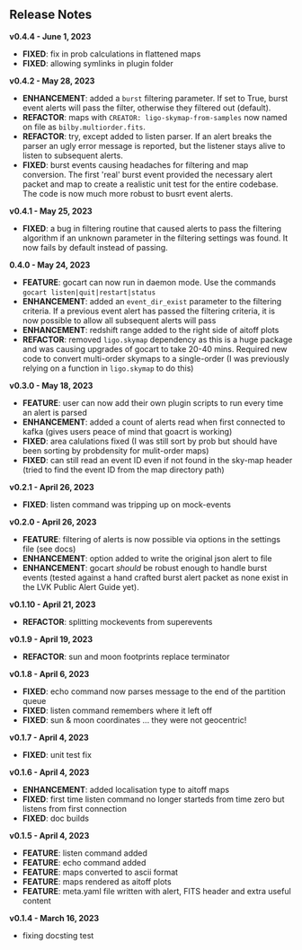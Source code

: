 
## Release Notes

**v0.4.4 - June 1, 2023**

- **FIXED**: fix in prob calculations in flattened maps
- **FIXED**: allowing symlinks in plugin folder

**v0.4.2 - May 28, 2023**

- **ENHANCEMENT**: added a `burst` filtering parameter. If set to True, burst event alerts will pass the filter, otherwise they filtered out (default).
- **REFACTOR**: maps with `CREATOR: ligo-skymap-from-samples` now named on file as `bilby.multiorder.fits`.
- **REFACTOR**: try, except added to listen parser. If an alert breaks the parser an ugly error message is reported, but the listener stays alive to listen to subsequent alerts.
- **FIXED**: burst events causing headaches for filtering and map conversion. The first 'real' burst event provided the necessary alert packet and map to create a realistic unit test for the entire codebase. The code is now much more robust to busrt event alerts.

**v0.4.1 - May 25, 2023**

- **FIXED**: a bug in filtering routine that caused alerts to pass the filtering algorithm if an unknown parameter in the filtering settings was found. It now fails by default instead of passing.

**0.4.0 - May 24, 2023**

- **FEATURE**: gocart can now run in daemon mode. Use the commands `gocart listen|quit|restart|status`   
- **ENHANCEMENT**: added an `event_dir_exist` parameter to the filtering criteria. If a previous event alert has passed the filtering criteria, it is now possible to allow all subsequent alerts will pass   
- **ENHANCEMENT**: redshift range added to the right side of aitoff plots  
- **REFACTOR**: removed `ligo.skymap` dependency as this is a huge package and was causing upgrades of gocart to take 20-40 mins. Required new code to convert multi-order skymaps to a single-order (I was previously relying on a function in `ligo.skymap` to do this)  

**v0.3.0 - May 18, 2023**  

- **FEATURE**: user can now add their own plugin scripts to run every time an alert is parsed  
- **ENHANCEMENT**: added a count of alerts read when first connected to kafka (gives users peace of mind that goacrt is working)  
- **FIXED**: area calulations fixed (I was still sort by prob but should have been sorting by probdensity for mulit-order maps)  
- **FIXED**: can still read an event ID even if not found in the sky-map header (tried to find the event ID from the map directory path)  

**v0.2.1 - April 26, 2023**  

- **FIXED**: listen command was tripping up on mock-events

**v0.2.0 - April 26, 2023**  

- **FEATURE**: filtering of alerts is now possible via options in the settings file (see docs)  
- **ENHANCEMENT**: option added to write the original json alert to file  
- **ENHANCEMENT**: gocart *should* be robust enough to handle burst events (tested against a hand crafted burst alert packet as none exist in the LVK Public Alert Guide yet).  

**v0.1.10 - April 21, 2023**  

- **REFACTOR**: splitting mockevents from superevents   

**v0.1.9 - April 19, 2023**  

- **REFACTOR**: sun and moon footprints replace terminator  

**v0.1.8 - April 6, 2023**  

- **FIXED**: echo command now parses message to the end of the partition queue  
- **FIXED**: listen command remembers where it left off  
- **FIXED**: sun & moon coordinates ... they were not geocentric!  

**v0.1.7 - April 4, 2023**  

- **FIXED**: unit test fix  

**v0.1.6 - April 4, 2023**  
 
- **ENHANCEMENT**: added localisation type to aitoff maps  
- **FIXED**: first time listen command no longer starteds from time zero but listens from first connection  
- **FIXED**: doc builds  

**v0.1.5 - April 4, 2023**  

- **FEATURE**: listen command added  
- **FEATURE**: echo command added  
- **FEATURE**: maps converted to ascii format  
- **FEATURE**: maps rendered as aitoff plots  
- **FEATURE**: meta.yaml file written with alert, FITS header and extra useful content  

**v0.1.4 - March 16, 2023**  

- fixing docsting test  

